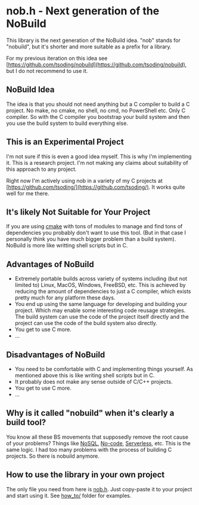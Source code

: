 # nob.h - Next generation of the NoBuild

This library is the next generation of the NoBuild idea. "nob" stands for "nobuild", but it's shorter and more suitable as a prefix for a library.

For my previous iteration on this idea see [https://github.com/tsoding/nobuild](https://github.com/tsoding/nobuild), but I do not recommend to use it.

## NoBuild Idea

The idea is that you should not need anything but a C compiler to build a C project. No make, no cmake, no shell, no cmd, no PowerShell etc. Only C compiler. So with the C compiler you bootstrap your build system and then you use the build system to build everything else.

## This is an Experimental Project

I'm not sure if this is even a good idea myself. This is why I'm implementing it. This is a research project. I'm not making any claims about suitability of this approach to any project.

Right now I'm actively using nob in a variety of my C projects at [https://github.com/tsoding/](https://github.com/tsoding/). It works quite well for me there.

## It's likely Not Suitable for Your Project

If you are using [cmake](https://cmake.org/) with tons of modules to manage and find tons of dependencies you probably don't want to use this tool. (But in that case I personally think you have much bigger problem than a build system). NoBuild is more like writting shell scripts but in C.

## Advantages of NoBuild

- Extremely portable builds across variety of systems including (but not limited to) Linux, MacOS, Windows, FreeBSD, etc. This is achieved by reducing the amount of dependencies to just a C compiler, which exists pretty much for any platform these days.
- You end up using the same language for developing and building your project. Which may enable some interesting code reusage strategies. The build system can use the code of the project itself directly and the project can use the code of the build system also directly.
- You get to use C more.
- ...

## Disadvantages of NoBuild

- You need to be comfortable with C and implementing things yourself. As mentioned above this is like writing shell scripts but in C.
- It probably does not make any sense outside of C/C++ projects.
- You get to use C more.
- ...

## Why is it called "nobuild" when it's clearly a build tool?

You know all these BS movements that supposedly remove the root cause of your problems? Things like [NoSQL](https://en.wikipedia.org/wiki/NoSQL), [No-code](https://en.wikipedia.org/wiki/No-code_development_platform), [Serverless](https://en.wikipedia.org/wiki/Serverless_computing), etc. This is the same logic. I had too many problems with the process of building C projects. So there is nobuild anymore.

## How to use the library in your own project

The only file you need from here is [nob.h](https://raw.githubusercontent.com/tsoding/nob.h/refs/heads/main/nob.h). Just copy-paste it to your project and start using it. See [how_to/](how_to/) folder for examples.

